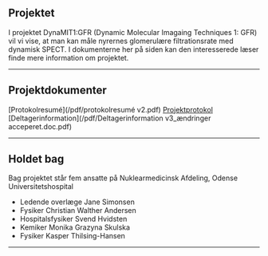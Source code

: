 ## Projektet

I projektet DynaMIT1:GFR (Dynamic Molecular Imagaing Techniques 1: GFR) vil vi vise, at man kan måle nyrernes glomerulære filtrationsrate med dynamisk SPECT. I dokumenterne her på siden kan den interesserede læser finde mere information om projektet.

---

## Projektdokumenter

[Protokolresumé](/pdf/protokolresumé v2.pdf)
[Projektprotokol](/pdf/sample_presentation.pdf)
[Deltagerinformation](/pdf/Deltagerinformation v3_ændringer acceperet.doc.pdf)
<!-- <img src="images/dummy_thumbnail.jpg?raw=true"/> -->

---

## Holdet bag

Bag projektet står fem ansatte på Nuklearmedicinsk Afdeling, Odense Universitetshospital

- Ledende overlæge Jane Simonsen
- Fysiker Christian Walther Andersen
- Hospitalsfysiker Svend Hvidsten
- Kemiker Monika Grazyna Skulska
- Fysiker Kasper Thilsing-Hansen

---

